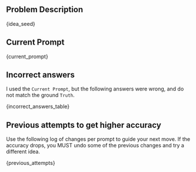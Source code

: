 ## Problem Description
{idea_seed}


## Current Prompt
<prompt>
{current_prompt}
</prompt>


## Incorrect answers
I used the `Current Prompt`, but the following answers were wrong, and do not match the ground `Truth`.

{incorrect_answers_table}


## Previous attempts to get higher accuracy
Use the following log of changes per prompt to guide your next move. If the accuracy drops, you MUST undo some of the previous changes and try a different idea.

{previous_attempts}